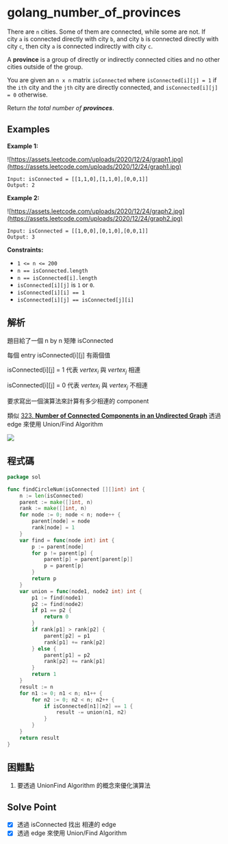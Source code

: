 # golang_number_of_provinces

There are `n` cities. Some of them are connected, while some are not. If city `a` is connected directly with city `b`, and city `b` is connected directly with city `c`, then city `a` is connected indirectly with city `c`.

A **province** is a group of directly or indirectly connected cities and no other cities outside of the group.

You are given an `n x n` matrix `isConnected` where `isConnected[i][j] = 1` if the `ith` city and the `jth` city are directly connected, and `isConnected[i][j] = 0` otherwise.

Return *the total number of **provinces***.

## Examples

**Example 1:**

![https://assets.leetcode.com/uploads/2020/12/24/graph1.jpg](https://assets.leetcode.com/uploads/2020/12/24/graph1.jpg)

```
Input: isConnected = [[1,1,0],[1,1,0],[0,0,1]]
Output: 2

```

**Example 2:**

![https://assets.leetcode.com/uploads/2020/12/24/graph2.jpg](https://assets.leetcode.com/uploads/2020/12/24/graph2.jpg)

```
Input: isConnected = [[1,0,0],[0,1,0],[0,0,1]]
Output: 3

```

**Constraints:**

- `1 <= n <= 200`
- `n == isConnected.length`
- `n == isConnected[i].length`
- `isConnected[i][j]` is `1` or `0`.
- `isConnected[i][i] == 1`
- `isConnected[i][j] == isConnected[j][i]`

## 解析

題目給了一個 n by n 矩陣 isConnected 

每個 entry isConnected[i][j] 有兩個值

isConnected[i][j]  = 1 代表 $vertex_i$  與 $vertex_j$ 相連

isConnected[i][j]  = 0 代表 $vertex_i$  與 $vertex_j$ 不相連

要求寫出一個演算法來計算有多少相連的 component

類似 [323. ****Number of Connected Components in an Undirected Graph****](https://www.notion.so/323-Number-of-Connected-Components-in-an-Undirected-Graph-3fd878585c85470db45d21418402280e) 透過 edge 來使用 Union/Find Algorithm

![](https://i.imgur.com/KqoNIYv.png)

## 程式碼
```go
package sol

func findCircleNum(isConnected [][]int) int {
	n := len(isConnected)
	parent := make([]int, n)
	rank := make([]int, n)
	for node := 0; node < n; node++ {
		parent[node] = node
		rank[node] = 1
	}
	var find = func(node int) int {
		p := parent[node]
		for p != parent[p] {
			parent[p] = parent[parent[p]]
			p = parent[p]
		}
		return p
	}
	var union = func(node1, node2 int) int {
		p1 := find(node1)
		p2 := find(node2)
		if p1 == p2 {
			return 0
		}
		if rank[p1] > rank[p2] {
			parent[p2] = p1
			rank[p1] += rank[p2]
		} else {
			parent[p1] = p2
			rank[p2] += rank[p1]
		}
		return 1
	}
	result := n
	for n1 := 0; n1 < n; n1++ {
		for n2 := 0; n2 < n; n2++ {
			if isConnected[n1][n2] == 1 {
				result -= union(n1, n2)
			}
		}
	}
	return result
}

```
## 困難點

1. 要透過 UnionFind Algorithm 的概念來優化演算法

## Solve Point

- [x]  透過 isConnected 找出 相連的 edge
- [x]  透過 edge 來使用 Union/Find Algorithm